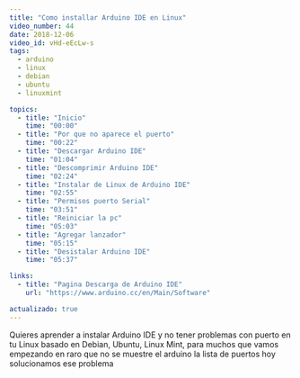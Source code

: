 ```yaml
---
title: "Como installar Arduino IDE en Linux"
video_number: 44
date: 2018-12-06
video_id: vHd-eEcLw-s
tags:
  - arduino
  - linux
  - debian
  - ubuntu
  - linuxmint

topics:
  - title: "Inicio"
    time: "00:00"
  - title: "Por que no aparece el puerto"
    time: "00:22"
  - title: "Descargar Arduino IDE"
    time: "01:04"
  - title: "Descomprimir Arduino IDE"
    time: "02:24"
  - title: "Instalar de Linux de Arduino IDE"
    time: "02:55"
  - title: "Permisos puerto Serial"
    time: "03:51"
  - title: "Reiniciar la pc"
    time: "05:03"
  - title: "Agregar lanzador"
    time: "05:15"
  - title: "Desistalar Arduino IDE"
    time: "05:37"

links:
  - title: "Pagina Descarga de Arduino IDE"
    url: "https://www.arduino.cc/en/Main/Software"

actualizado: true
---
```


Quieres aprender a instalar Arduino IDE y no tener problemas con puerto en tu Linux basado en Debian, Ubuntu, Linux Mint, para muchos que vamos empezando en raro que no se muestre el arduino la lista de puertos hoy solucionamos ese problema
